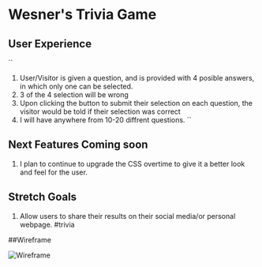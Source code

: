 # Wesner's Trivia Game 

## User Experience
``
1. User/Visitor is given a question, and is provided with 4 posible answers, in which only one can be selected. 
2. 3 of the 4 selection will be  wrong
3. Upon clicking the button to submit their selection on each question, the visitor would be told if their selection was correct
4. I will have anywhere from 10-20 diffrent questions. 
``
## Next Features Coming soon

1. I plan to continue to upgrade the CSS overtime to give it a better look and feel for the user.

## Stretch Goals
1) Allow users to share their results on their social media/or personal webpage. #trivia

##Wireframe

<img src="https://i.imgur.com/dwoglej.png" alt="Wireframe"/>



